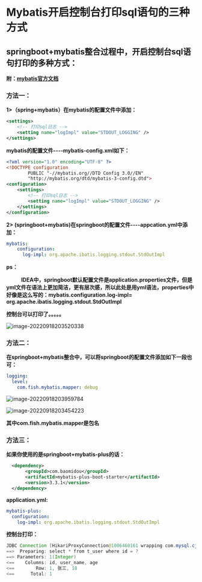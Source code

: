 # Mybatis开启控制台打印sql语句的三种方式

## **springboot+mybatis整合过程中，开启控制台sql语句打印的多种方式：**

**附：[mybatis官方文档](https://mybatis.org/mybatis-3/zh/logging.html "mybatis官方文档")**

### **方法一：**

**1>（spring+mybatis）在mybatis的配置文件中添加：**

```xml
<settings>
    <!-- 打印sql日志 -->
    <setting name="logImpl" value="STDOUT_LOGGING" />
</settings>
```

**mybatis的配置文件----mybatis-config.xml如下：**

```xml
<?xml version="1.0" encoding="UTF-8" ?>
<!DOCTYPE configuration
        PUBLIC "-//mybatis.org//DTD Config 3.0//EN"
        "http://mybatis.org/dtd/mybatis-3-config.dtd">
<configuration>
    <settings>
        <!-- 打印sql日志 -->
        <setting name="logImpl" value="STDOUT_LOGGING" />
    </settings>
</configuration>
```

**2> (springboot+mybatis)在springboot的配置文件----appcation.yml中添加：**

```yaml
mybatis:
    configuration:
      log-impl: org.apache.ibatis.logging.stdout.StdOutImpl
```

**ps：**

          **IDEA中，springboot默认配置文件是application.properties文件，但是yml文件在语法上更加简洁，更有层次感，所以此处是用yml语法，properties中好像是这么写的：mybatis.configuration.log-impl= org.apache.ibatis.logging.stdout.StdOutImpl**

**控制台可以打印了。。。。。**

![image-20220918203520338](../../../img/image-20220918203520338.png)

### **方法二：**

**在springboot+mybatis整合中，可以将springboot的配置文件添加如下一段也可：**

```yaml
logging:
  level:
    com.fish.mybatis.mapper: debug
```



![image-20220918203959784](../../../img/image-20220918203959784.png)

![image-20220918203454223](../../../img/image-20220918203454223.png)

**其中com.fish.mybatis.mapper是包名**

### **方法三：**

**如果你使用的是springboot+mybatis-plus的话：**

```xml
  <dependency>
       <groupId>com.baomidou</groupId>
       <artifactId>mybatis-plus-boot-starter</artifactId>
       <version>3.3.1</version>
  </dependency>
```

**application.yml:** 

```yaml
mybatis-plus:
  configuration:
    log-impl: org.apache.ibatis.logging.stdout.StdOutImpl
```

**控制台打印：** 

```java
JDBC Connection [HikariProxyConnection@1006460161 wrapping com.mysql.cj.jdbc.ConnectionImpl@37cccae8] will not be managed by Spring
==>  Preparing: select * from t_user where id = ?
==> Parameters: 1(Integer)
<==    Columns: id, user_name, age
<==        Row: 1, 张三, 18
<==      Total: 1
```
